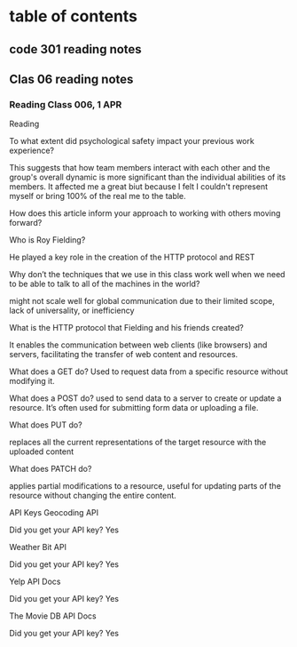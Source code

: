 # table of contents
## code 301 reading notes
## Clas 06 reading notes
### Reading Class 006, 1 APR
Reading
 

To what extent did psychological safety impact your previous work experience?

This suggests that how team members interact with each other and the group's overall dynamic is more significant than the individual abilities of its members. It affected me a great biut because I felt I couldn't represent myself or bring 100% of the real me to the table.

 

How does this article inform your approach to working with others moving forward?

 

Who is Roy Fielding?

He played a key role in the creation of the HTTP protocol and REST

Why don’t the techniques that we use in this class work well when we need to be able to talk to all of the machines in the world?

might not scale well for global communication due to their limited scope, lack of universality, or inefficiency

What is the HTTP protocol that Fielding and his friends created?

It enables the communication between web clients (like browsers) and servers, facilitating the transfer of web content and resources.

What does a GET do?
Used to request data from a specific resource without modifying it.

What does a POST do?
used to send data to a server to create or update a resource. It’s often used for submitting form data or uploading a file.

What does PUT do?

replaces all the current representations of the target resource with the uploaded content

What does PATCH do?

applies partial modifications to a resource, useful for updating parts of the resource without changing the entire content.

API Keys
Geocoding API

Did you get your API key? Yes

Weather Bit API

Did you get your API key? Yes

Yelp API Docs

Did you get your API key? Yes

The Movie DB API Docs

Did you get your API key? Yes